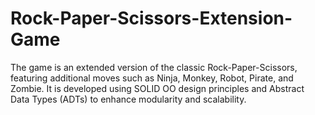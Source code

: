 # Rock-Paper-Scissors-Extension-Game
The game is an extended version of the classic Rock-Paper-Scissors, featuring additional moves such as Ninja, Monkey, Robot, Pirate, and Zombie. It is developed using SOLID OO  design principles and Abstract Data Types (ADTs) to enhance modularity and scalability.
